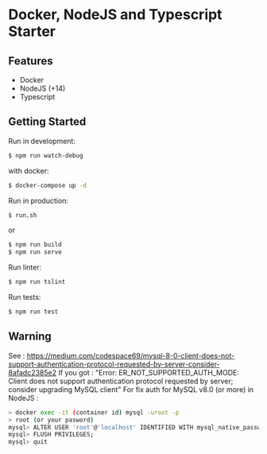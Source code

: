 # Docker, NodeJS and Typescript Starter

## Features
* Docker
* NodeJS (+14)
* Typescript

## Getting Started

Run in development:

```sh
$ npm run watch-debug
```

with docker:

```sh
$ docker-compose up -d
```

Run in production:
```sh
$ run.sh
```
or
```sh
$ npm run build
$ npm run serve
```

Run linter:
```sh
$ npm run tslint
```

Run tests:
```sh
$ npm run test
```

## Warning

See : https://medium.com/codespace69/mysql-8-0-client-does-not-support-authentication-protocol-requested-by-server-consider-8afadc2385e2
If you got : "Error: ER_NOT_SUPPORTED_AUTH_MODE: Client does not support authentication protocol requested by server; consider upgrading MySQL client"
For fix auth for MySQL v8.0 (or more) in NodeJS : 
```sh
> docker exec -it (container id) mysql -uroot -p
> root (or your pasword)
mysql> ALTER USER 'root'@'localhost' IDENTIFIED WITH mysql_native_password BY 'your_new_password';
mysql> FLUSH PRIVILEGES;
mysql> quit
```

